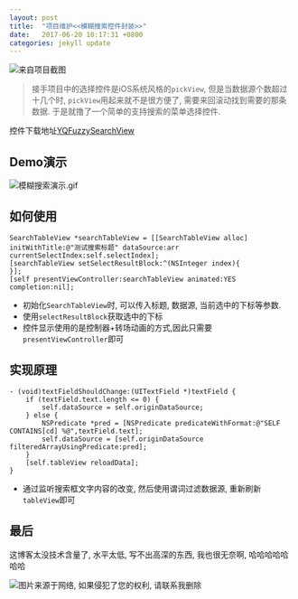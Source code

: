 ```yaml
---
layout: post
title:  "项目维护<<模糊搜索控件封装>>"
date:   2017-06-20 10:17:31 +0800
categories: jekyll update
---
```

![来自项目截图](http://upload-images.jianshu.io/upload_images/3538284-2cbd3c688b66833c.png?imageMogr2/auto-orient/strip%7CimageView2/2/w/320)

> 接手项目中的选择控件是iOS系统风格的`pickView`, 但是当数据源个数超过十几个时, `pickView`用起来就不是很方便了, 需要来回滚动找到需要的那条数据.
于是就撸了一个简单的支持搜索的菜单选择控件.

控件下载地址[YQFuzzySearchView](https://github.com/YQqiang/YQFuzzySearchView)

## Demo演示

![模糊搜索演示.gif](http://upload-images.jianshu.io/upload_images/3538284-b503f4d6a82e6352.gif?imageMogr2/auto-orient/strip)

## 如何使用
```
SearchTableView *searchTableView = [[SearchTableView alloc] initWithTitle:@"测试搜索标题" dataSource:arr currentSelectIndex:self.selectIndex];
[searchTableView setSelectResultBlock:^(NSInteger index){
}];
[self presentViewController:searchTableView animated:YES completion:nil];
```
 * 初始化`SearchTableView`时, 可以传入标题, 数据源, 当前选中的下标等参数.
 * 使用`selectResultBlock`获取选中的下标
 * 控件显示使用的是控制器+转场动画的方式,因此只需要`presentViewController`即可

## 实现原理
```
- (void)textFieldShouldChange:(UITextField *)textField {
    if (textField.text.length <= 0) {
        self.dataSource = self.originDataSource;
    } else {
        NSPredicate *pred = [NSPredicate predicateWithFormat:@"SELF CONTAINS[cd] %@",textField.text];
        self.dataSource = [self.originDataSource filteredArrayUsingPredicate:pred];
    }
    [self.tableView reloadData];
}
```
* 通过监听搜索框文字内容的改变, 然后使用谓词过滤数据源, 重新刷新`tableView`即可

## 最后
这博客太没技术含量了, 水平太低, 写不出高深的东西, 我也很无奈啊, 哈哈哈哈哈哈哈

![图片来源于网络, 如果侵犯了您的权利, 请联系我删除](http://upload-images.jianshu.io/upload_images/3538284-a10f79ca99b08f67.jpeg?imageMogr2/auto-orient/strip%7CimageView2/2/w/1240)

[jekyll-docs]: https://jekyllrb.com/docs/home
[jekyll-gh]:   https://github.com/jekyll/jekyll
[jekyll-talk]: https://talk.jekyllrb.com/


